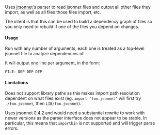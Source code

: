 Uses [jrsonnet](https://github.com/CertainLach/jrsonnet)'s parser to read jsonnet files
and output all other files they import, as well as all files those files import, etc.

The intent is that this can be used to build a dependency graph of files so you only need
to rebuild if one of the files you depend on changes.

#### Usage

Run with any number of arguments, each one is treated as a top-level jsonnet file
to analyze dependencies of.

It will output one line per argument, in the form:
```
FILE: DEP DEP DEP
```

#### Limitations

Does not support library paths as this makes import path resolution dependent on what files exist
(eg. `import "foo.jsonnet"` will first try `./foo.jsonnet`, then `LIB/foo.jsonnet`).

Uses jrsonnet 0.4.2 and would need a substantial rewrite to work with newer versions as the parser interface
does not appear to be stable.
In particular, this means that `importbin` is not supported and will trigger parse errors.
